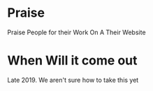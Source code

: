 # Praise
Praise People for their Work On A Their Website 

# When Will it come out

Late 2019. We aren't sure how to take this yet
